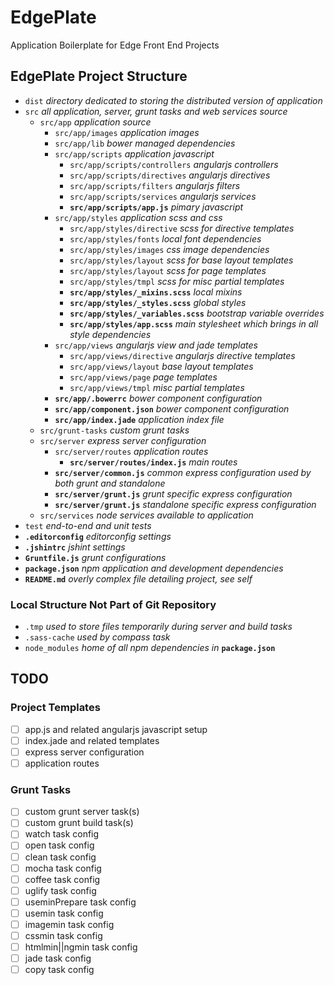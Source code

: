 # EdgePlate

Application Boilerplate for Edge Front End Projects

## EdgePlate Project Structure
 
- `dist` *directory dedicated to storing the distributed version of application*
- `src` *all application, server, grunt tasks and web services source*
    - `src/app` *application source*
        - `src/app/images` *application images*
        - `src/app/lib` *bower managed dependencies*
        - `src/app/scripts` *application javascript*
            - `src/app/scripts/controllers` *angularjs controllers*
            - `src/app/scripts/directives` *angularjs directives*
            - `src/app/scripts/filters` *angularjs filters*
            - `src/app/scripts/services` *angularjs services*
            - **`src/app/scripts/app.js`** *pimary javascript*
        - `src/app/styles` *application scss and css*
            - `src/app/styles/directive` *scss for directive templates*
            - `src/app/styles/fonts` *local font dependencies*
            - `src/app/styles/images` *css image dependencies*
            - `src/app/styles/layout` *scss for base layout templates*
            - `src/app/styles/layout` *scss for page templates*
            - `src/app/styles/tmpl` *scss for misc partial templates*
            - **`src/app/styles/_mixins.scss`** *local mixins*
            - **`src/app/styles/_styles.scss`** *global styles*
            - **`src/app/styles/_variables.scss`** *bootstrap variable overrides*
            - **`src/app/styles/app.scss`** *main stylesheet which brings in all style dependencies*
        - `src/app/views` *angularjs view and jade templates*
            - `src/app/views/directive` *angularjs directive templates*
            - `src/app/views/layout` *base layout templates*
            - `src/app/views/page` *page templates*
            - `src/app/views/tmpl` *misc partial templates*
        - **`src/app/.bowerrc`** *bower component configuration*
        - **`src/app/component.json`** *bower component configuration*
        - **`src/app/index.jade`** *application index file*
    - `src/grunt-tasks` *custom grunt tasks*
    - `src/server` *express server configuration*
        - `src/server/routes` *application routes*
            - **`src/server/routes/index.js`** *main routes*
        - **`src/server/common.js`** *common express configuration used by both grunt and standalone*
        - **`src/server/grunt.js`** *grunt specific express configuration*
        - **`src/server/grunt.js`** *standalone specific express configuration*
    - `src/services` *node services available to application*
- `test` *end-to-end and unit tests*
- **`.editorconfig`** *editorconfig settings*
- **`.jshintrc`** *jshint settings*
- **`Gruntfile.js`** *grunt configurations*
- **`package.json`** *npm application and development dependencies*
- **`README.md`** *overly complex file detailing project, see self*

### Local Structure Not Part of Git Repository

- `.tmp` *used to store files temporarily during server and build tasks*
- `.sass-cache` *used by compass task*
- `node_modules` *home of all npm dependencies in* **`package.json`**

## TODO

### Project Templates
- [ ] app.js and related angularjs javascript setup
- [ ] index.jade and related templates
- [ ] express server configuration
- [ ] application routes

### Grunt Tasks
- [ ] custom grunt server task(s)
- [ ] custom grunt build task(s)
- [ ] watch task config
- [ ] open task config
- [ ] clean task config
- [ ] mocha task config
- [ ] coffee task config
- [ ] uglify task config
- [ ] useminPrepare task config
- [ ] usemin task config
- [ ] imagemin task config
- [ ] cssmin task config
- [ ] htmlmin||ngmin task config
- [ ] jade task config
- [ ] copy task config
